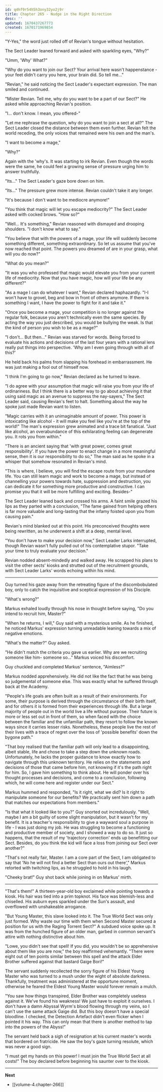 ```yaml
---
id: q4hf9r54h5h3ony32yo2j9r
title: Chapter 265 - Nudge in the Right Direction
desc: ''
updated: 1670437267773
created: 1670171969854
---
```


"Y-Yes," the word just rolled off of Revian's tongue without hesitation.

The Sect Leader leaned forward and asked with sparkling eyes, "Why?"

"Umm, 'Why' What?"

"Why do you want to join our Sect? Your arrival here wasn't happenstance - your feet didn't carry you here, your brain did. So tell me..."

"Revian," he said noticing the Sect Leader's expectant expression. The man smiled and continued.

"Mister Revian. Tell me, why do you want to be a part of our Sect?" He asked while approaching Revian's position.

"I... don't know. I mean, you offered-"

"Let me rephrase the question, why do you want to join a sect at all?" The Sect Leader closed the distance between them even further. Revian felt the world receding, the only voices that remained were his own and the man's.

"I want to become a mage,"

"Why?"

Again with the 'why's. It was starting to irk Revian. Even though the words were the same, he could feel a growing sense of pressure urging him to answer truthfully.

"Its..." The Sect Leader's gaze bore down on him.

"Its..." The pressure grew more intense. Revian couldn't take it any longer.

"It's because I don't want to be mediocre anymore!"

"You think that magic will let you escape mediocrity?" The Sect Leader asked with cocked brows. "How so?"

"Well... It's something," Revian reasoned with dismayed and drooping shoulders. "I don't know what to say."

"You believe that with the powers of a mage, your life will suddenly become something different, something extraordinary. So let us assume that you've now reached that point. The powers you dreamed of are in your grasp, what will you do now?"

"What do you mean?"

"It was you who professed that magic would elevate you from your current life of mediocrity. Now that you have magic, how will your life be any different?"

"As a mage I can do whatever I want," Revian declared haphazardly. "I-I won't have to grovel, beg and bow in front of others anymore. If there is something I want, I have the power to fight for it and take it."

"Once you become a mage, your competition is no longer against the regular folk, because you aren't technically even the same species. By acting the way you just described, you would be bullying the weak. Is that the kind of person you wish to be as a mage?"

"I don't... But then..." Revian was starved for words. Being forced to evaluate his actions and decisions of the last four years with a rational lens really put things into perspective. 'Why am I even going through with all of this?'

He held back his palms from slapping his forehead in embarrassment. He was just making a fool out of himself now.

"I think I'm going to go now," Revian declared as he turned to leave.

"I do agree with your assumption that magic will raise you from your life of ordinariness. But I think there is a better way to go about achieving it that using said magic as an avenue to suppress the nay-sayers," The Sect Leader said, causing Revian's feet to halt. Something about the way he spoke just made Revian want to listen.

"Magic carries with it an unimaginable amount of power. This power is intoxicating like alcohol - it will make you feel like you're at the top of the world!" The man's expression grew animated and a trace bit fanatical. "Just like alcohol, an overabundance of this exhilarating feeling can degenerate you. It rots you from within."

"There is an ancient saying that 'with great power, comes great responsibility'. If you have the power to enact change in a more meaningful sense, then it is our responsibility to do so," The man said as he spoke in a whisper that somehow resonated in Revian's mind.

"This is where, I believe, you will find the escape route from your mundane life. You can still learn magic and work to become a mage, but instead of channelling your powers towards hate, suppression and destruction, you can dedicate it for something more productive and constructive. I can promise you that it will be more fulfilling and exciting. Besides-"

The Sect Leader leaned back and crossed his arms. A faint smile grazed his lips as they parted with a conclusion, "The fame gained from helping others is far more valuable and long-lasting that the infamy foisted upon you from causing pain."

Revian's mind blanked out at this point. His preconceived thoughts were being rewritten, as he underwent a shift at a deep, mental level.

"You don't have to make your decision now," Sect Leader Larks interrupted, though Revian wasn't fully pulled out of his contemplative stupor. "Take your time to truly evaluate your decision."

Revian nodded absent-mindedly and walked away. He scrapped his plans to visit the other sects' kiosks and strutted out of the recruitment grounds, with Sect Leader Larks' words echoing within his mind.

____

Guy turned his gaze away from the retreating figure of the discombobulated boy, only to catch the inquisitive and sceptical expression of his Disciple.

"What's wrong?"

Markus exhaled loudly through his nose in thought before saying, "Do you intend to recruit him, Master?"

"When he returns, I will," Guy said with a mysterious smile. As he finished, he noticed Markus' expression turning unreadable leaning towards a mix of negative emotions.

"What's the matter?" Guy asked.

"He didn't match the criteria you gave us earlier. Why are we recruiting someone like him- someone so..." Markus voiced his discomfort.

Guy chuckled and completed Markus' sentence, "Aimless?"

Markus nodded apprehensively. He did not like the fact that he was being so judgemental of someone else. This was exactly what he suffered through back at the Academy.

"People's life goals are often built as a result of their environments. For some, their purpose is derived through the circumstance of their birth itself, and for others it is formed from their experiences through life. But a large majority of people out in the world live a life without purpose. Their future is more or less set out in front of them, so when faced with the choice between the familiar and the unfamiliar path, they resort to follow the known ways since it carries lesser risks. Nonetheless, these people live the rest of their lives with a trace of regret over the loss of 'possible benefits' down the bygone path."

"That boy realised that the familiar path will only lead to a disappointing, albeit stable, life and chose to take a step down the unknown roads. Unfortunately, he lacks the proper guidance to know exactly how to navigate through this unknown territory. He relies on the statements and decisions of those that came before him, not knowing if it's the path right for him. So, I gave him something to think about. He will ponder over his thought processes and decisions, and come to a conclusion, following which, he will come here and register under our Sect."

Markus hummed and responded, "Is it right, what we did? Is it right to manipulate someone for our benefits? We practically sent him down a path that matches our expectations from members."

"Is that what it looked like to you?" Guy snorted out incredulously. "Well, maybe I am a bit guilty of some slight manipulation, but it wasn't for my benefit. It is a teacher's responsibility to give a wayward soul a purpose in life - I was just doing my job. He was struggling to become a functioning and productive member of society, and I showed a way to do so. It just so happens, that the result of my 'trajectory correction' ends up benefitting our Sect. Besides, do you think the kid will face a loss from joining our Sect over another?"

"That's not really fair, Master. I am a core part of the Sect, I am obligated to say that 'No he will not find a better Sect than ours out there'," Markus retorted with twitching lips, as he struggled to hold in his laugh.

"Cheeky brat!" Guy shot back while joining in on Markus' mirth.

____

"That's them!" A thirteen-year-old boy exclaimed while pointing towards a kiosk. His hair was tied into a prim topknot. His face was blemish-less and chiselled. His auburn eyes sparkled under the Sun's assault, and overflowed with unshakeable arrogance.

"But Young Master, this slave looked into it. The True World Sect was only just formed. Why waste our time with them when Second Master secured a position for us with the Raging Torrent Sect?" A subdued voice spoke up. It was from the hunched figure of an older man, garbed in common servant's attire with nothing distinctive about him.

"Lowe, you didn't see that spell! If you did, you wouldn't be so apprehensive about them like you are now," the boy reaffirmed vehemantly. "There were eight out of ten points similar between this spell and the attack Elder Brother suffered against that bastard Gaige Bori!"

The servant suddenly recollected the sorry figure of his Eldest Young Master who was turned to a mush under the wight of absolute darkness. Thankfully, treatment was administered at the opportune moment, otherwise he feared the Eldest Young Master would forever remain a mulch.

"You saw how things transpired, Elder Brother was completely useless against it. We've found his weakness! We just have to exploit it ourselves. I don't have a damn Abyssal Wyrm's blood flowing through my veins, so I can't use the same attack Gaige did. But this boy doesn't have a special bloodline. I checked, the Detection Artefact didn't even flicker when I pointed it his way. This can only mean that there is another method to tap into the powers of the Abyss!"

The servant held back a sigh of resignation at his current master's words that bordered on fratricide. He saw the boy's gaze turning resolute, which was never a good sign.

"I must get my hands on this power! I must join the True World Sect at all costs!" The boy declared before beginning his saunter over to the kiosk.

____

**Next**
* [[volume-4.chapter-266]]